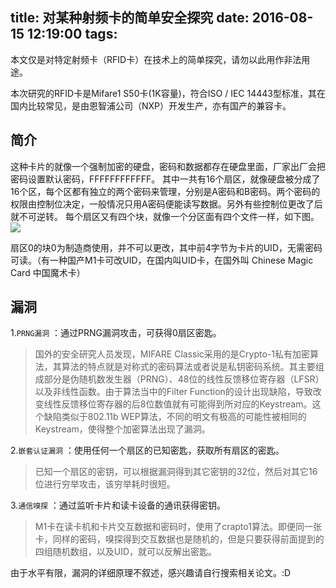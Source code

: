title: 对某种射频卡的简单安全探究
date: 2016-08-15 12:19:00
tags:
---

本文仅是对特定射频卡（RFID卡）在技术上的简单探究，请勿以此用作非法用途。

本次研究的RFID卡是Mifare1 S50卡(1K容量)，符合ISO / IEC 14443型标准，其在国内比较常见，是由恩智浦公司（NXP）开发生产，亦有国产的兼容卡。

## 简介

这种卡片的就像一个强制加密的硬盘，密码和数据都存在硬盘里面，厂家出厂会把密码设置默认密码，FFFFFFFFFFFF。
其中一共有16个扇区，就像硬盘被分成了16个区，每个区都有独立的两个密码来管理，分别是A密码和B密码。两个密码的权限由控制位决定，一般情况只用A密码便能读写数据。另外有些控制位更改了后就不可逆转。
每个扇区又有四个块，就像一个分区面有四个文件一样，如下图。 ![](http://bbs.eeworld.com.cn/data/attachment/forum/month_1111/20111128_d8c43086bb1d6f115c21WBuWqk0ddCSx.jpg.thumb.jpg)

扇区0的块0为制造商使用，并不可以更改，其中前4字节为卡片的UID，无需密码可读。（有一种国产M1卡可改UID，在国内叫UID卡，在国外叫 Chinese Magic Card 中国魔术卡）

## 漏洞

1.```PRNG漏洞``` ：通过PRNG漏洞攻击，可获得0扇区密匙。
> 国外的安全研究人员发现，MIFARE Classic采用的是Crypto-1私有加密算法，其算法的特点就是对称式的密码算法或者说是私钥密码系统。其主要组成部分是伪随机数发生器（PRNG）、48位的线性反馈移位寄存器（LFSR）以及非线性函数。由于算法当中的Filter Function的设计出现缺陷，导致改变线性反馈移位寄存器的后8位数值就有可能得到所对应的Keystream。这个缺陷类似于802.11b WEP算法，不同的明文有极高的可能性被相同的Keystream，使得整个加密算法出现了漏洞。

2.```嵌套认证漏洞``` ：使用任何一个扇区的已知密匙，获取所有扇区的密匙。
> 已知一个扇区的密钥，可以根据漏洞得到其它密钥的32位，然后对其它16位进行穷举攻击，该穷举耗时很短。

3.```通信嗅探``` ：通过监听卡片和读卡设备的通讯获得密钥。
> M1卡在读卡机和卡片交互数据和密码时，使用了crapto1算法。即便同一张卡，同样的密码，嗅探得到交互数据也是随机的，但是只要获得前面提到的四组随机数组，以及UID，就可以反解出密匙。

由于水平有限，漏洞的详细原理不叙述，感兴趣请自行搜索相关论文。:D


